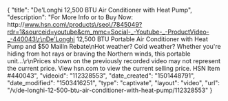 {
    "title": "De'Longhi 12,500 BTU Air Conditioner with Heat Pump",
    "description": "For More Info or to Buy Now: http:\/\/www.hsn.com\/products\/seo\/7845049?rdr=1&sourceid=youtube&cm_mmc=Social-_-Youtube-_-ProductVideo-_-440043\r\nDe'Longhi 12,500 BTU Portable Air Conditioner with Heat Pump and $50 MailIn Rebate\nHot weather? Cold weather? Whether you're hiding from hot rays or braving the Northern winds, this portable unit...\r\nPrices shown on the previously recorded video may not represent the current price.  View hsn.com to view the current selling price. HSN Item #440043",
    "videoid": "112328553",
    "date_created": "1501448791",
    "date_modified": "1503416251",
    "type": "captivate",
    "layout": "video",
    "url": "\/v\/de-longhi-12-500-btu-air-conditioner-with-heat-pump\/112328553"
}